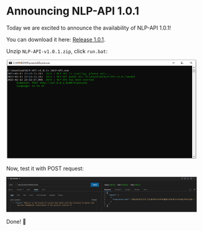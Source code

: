 # Announcing NLP-API 1.0.1

Today we are excited to announce the availability of NLP-API 1.0.1!

You can download it here: [Release 1.0.1](https://github.com/rerender2021/NLP-API/releases/tag/1.0.1).

Unzip `NLP-API-v1.0.1.zip`, click `run.bat`:

![run-from-cmd](./assets/run-from-cmd.png)

Now, test it with POST request:

![api-translate](./assets/api-translate.png)

Done! 🎉